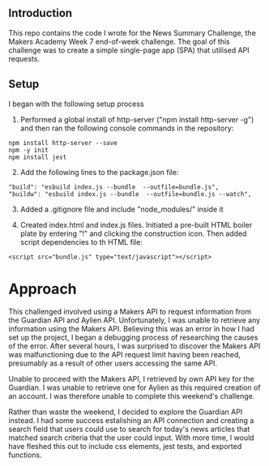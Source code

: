 ## Introduction

This repo contains the code I wrote for the News Summary Challenge, the Makers Academy Week 7 end-of-week challenge. The goal of this challenge was to create a simple single-page app (SPA) that utilised API requests.

## Setup

I began with the following setup process

1. Performed a global install of http-server ("npm install http-server -g") and then ran the following console commands in the repository:

```
npm install http-server --save
npm -y init
npm install jest
```

2. Add the following lines to the package.json file:

```
"build": "esbuild index.js --bundle  --outfile=bundle.js",
"buildw": "esbuild index.js --bundle  --outfile=bundle.js --watch",
```

3. Added a .gitignore file and include "node_modules/" inside it

4. Created index.html and index.js files. Initiated a pre-built HTML boiler plate by entering "!" and clicking the construction icon. Then added script dependencies to th HTML file:

```
<script src="bundle.js" type="text/javascript"></script>
```

# Approach

This challenged involved using a Makers API to request information from the Guardian API and Aylien API. Unfortunately, I was unable to retrieve any information using the Makers API. Believing this was an error in how I had set up the project, I began a debugging process of researching the causes of the error. After several hours, I was surprised to discover the Makers API was malfunctioning due to the API request limit having been reached, presumably as a result of other users accessing the same API.

Unable to proceed with the Makers API, I retrieved by own API key for the Guardian. I was unable to retrieve one for Aylien as this required creation of an account. I was therefore unable to complete this weekend's challenge.

Rather than waste the weekend, I decided to explore the Guardian API instead. I had some success estalishing an API connection and creating a search field that users could use to search for today's news articles that matched search criteria that the user could input. With more time, I would have fleshed this out to include css elements, jest tests, and exported functions.
